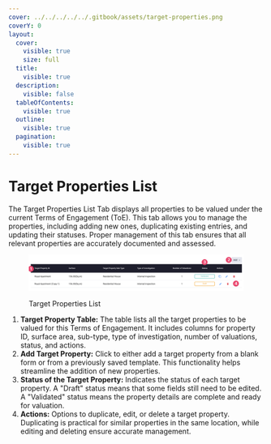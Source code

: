 ```yaml
---
cover: ../../../../../.gitbook/assets/target-properties.png
coverY: 0
layout:
  cover:
    visible: true
    size: full
  title:
    visible: true
  description:
    visible: false
  tableOfContents:
    visible: true
  outline:
    visible: true
  pagination:
    visible: true
---
```


# Target Properties List

The Target Properties List Tab displays all properties to be valued under the current Terms of Engagement (ToE). This tab allows you to manage the properties, including adding new ones, duplicating existing entries, and updating their statuses. Proper management of this tab ensures that all relevant properties are accurately documented and assessed.

<figure><img src="../../../../../.gitbook/assets/Target Properties List" alt=""><figcaption><p>Target Properties List</p></figcaption></figure>

1. **Target Property Table:** The table lists all the target properties to be valued for this Terms of Engagement. It includes columns for property ID, surface area, sub-type, type of investigation, number of valuations, status, and actions.
2. **Add Target Property:** Click to either add a target property from a blank form or from a previously saved template. This functionality helps streamline the addition of new properties.
3. **Status of the Target Property:** Indicates the status of each target property. A "Draft" status means that some fields still need to be edited. A "Validated" status means the property details are complete and ready for valuation.
4. **Actions:** Options to duplicate, edit, or delete a target property. Duplicating is practical for similar properties in the same location, while editing and deleting ensure accurate management.
